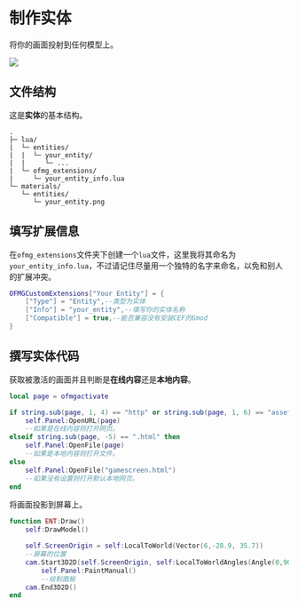 # 制作实体

将你的画面投射到任何模型上。

![](https://s2.loli.net/2024/01/26/VHx83KYgzX4idOq.jpg)

## 文件结构

这是**实体**的基本结构。

```
.
├─ lua/
|  └─ entities/
|  |  └─ your_entity/
|  |     └─ ...
|  └─ ofmg_extensions/
|     └─ your_entity_info.lua
└─ materials/
   └─ entities/
      └─ your_entity.png
```

## 填写扩展信息

在`ofmg_extensions`文件夹下创建一个`lua`文件，这里我将其命名为`your_entity_info.lua`，不过请记住尽量用一个独特的名字来命名，以免和别人的扩展冲突。

```lua
OFMGCustomExtensions["Your Entity"] = {
    ["Type"] = "Entity",--类型为实体
    ["Info"] = "your_entity",--填写你的实体名称
    ["Compatible"] = true,--能否兼容没有安装CEF的Gmod
}
```

## 撰写实体代码

获取被激活的画面并且判断是**在线内容**还是**本地内容**。


```lua
local page = ofmgactivate

if string.sub(page, 1, 4) == "http" or string.sub(page, 1, 6) == "asset:" then
    self.Panel:OpenURL(page)
    --如果是在线内容则打开网页。
elseif string.sub(page, -5) == ".html" then
    self.Panel:OpenFile(page)
    --如果是本地内容则打开文件。
else
    self.Panel:OpenFile("gamescreen.html")
    --如果没有设置则打开默认本地网页。
end
```

将画面投影到屏幕上。

```lua
function ENT:Draw()
	self:DrawModel()

	self.ScreenOrigin = self:LocalToWorld(Vector(6,-28.9, 35.7))
	--屏幕的位置
	cam.Start3D2D(self.ScreenOrigin, self:LocalToWorldAngles(Angle(0,90,90)), 0.0304)
		self.Panel:PaintManual()
    	--绘制面板
	cam.End3D2D()
end
```

